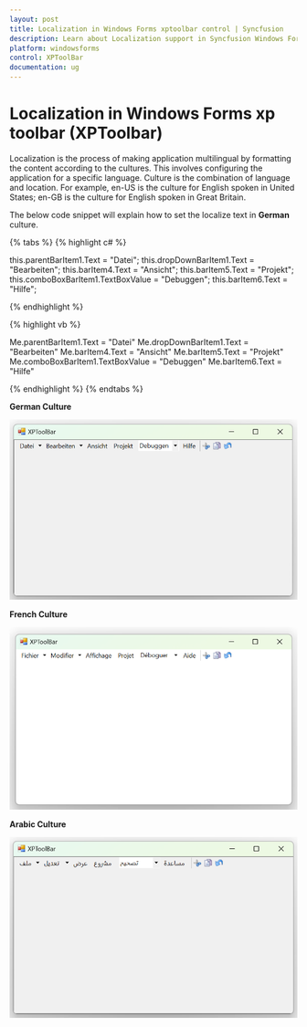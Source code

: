 ```yaml
---
layout: post
title: Localization in Windows Forms xptoolbar control | Syncfusion
description: Learn about Localization support in Syncfusion Windows Forms xptoolbar (XPToolbar) control and more details.
platform: windowsforms
control: XPToolBar
documentation: ug
---
```


# Localization in Windows Forms xp toolbar (XPToolbar)

Localization is the process of making application multilingual by formatting the content according to the cultures. This involves configuring the application for a specific language. Culture is the combination of language and location. For example, en-US is the culture for English spoken in United States; en-GB is the culture for English spoken in Great Britain.


The below code snippet will explain how to set the localize text in **German** culture.

{% tabs %}
{% highlight c# %}

this.parentBarItem1.Text = "Datei";
this.dropDownBarItem1.Text = "Bearbeiten";
this.barItem4.Text = "Ansicht";
this.barItem5.Text = "Projekt";
this.comboBoxBarItem1.TextBoxValue = "Debuggen";
this.barItem6.Text = "Hilfe";

{% endhighlight %}

{% highlight vb %}

Me.parentBarItem1.Text = "Datei"
Me.dropDownBarItem1.Text = "Bearbeiten"
Me.barItem4.Text = "Ansicht"
Me.barItem5.Text = "Projekt"
Me.comboBoxBarItem1.TextBoxValue = "Debuggen"
Me.barItem6.Text = "Hilfe"

{% endhighlight %}
{% endtabs %}


**German Culture**

![German Culture](Localization_Images/GE.png)

**French Culture**

![French Culture](Localization_Images/FR.png)

**Arabic Culture**

![Arabic Culture](Localization_Images/AR.png)
